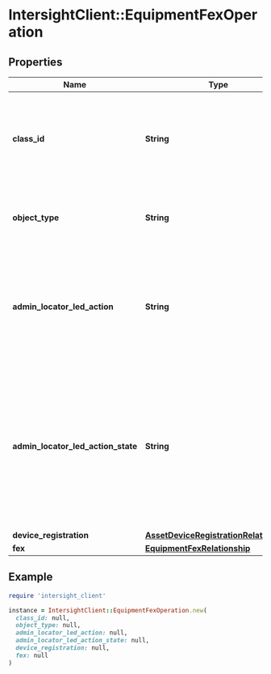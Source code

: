 # IntersightClient::EquipmentFexOperation

## Properties

| Name | Type | Description | Notes |
| ---- | ---- | ----------- | ----- |
| **class_id** | **String** | The fully-qualified name of the instantiated, concrete type. This property is used as a discriminator to identify the type of the payload when marshaling and unmarshaling data. | [default to &#39;equipment.FexOperation&#39;] |
| **object_type** | **String** | The fully-qualified name of the instantiated, concrete type. The value should be the same as the &#39;ClassId&#39; property. | [default to &#39;equipment.FexOperation&#39;] |
| **admin_locator_led_action** | **String** | Action performed on the locator LED for a FEX. * &#x60;None&#x60; - No operation action for the Locator Led of an equipment. * &#x60;TurnOn&#x60; - Turn on the Locator Led of an equipment. * &#x60;TurnOff&#x60; - Turn off the Locator Led of an equipment. | [optional][default to &#39;None&#39;] |
| **admin_locator_led_action_state** | **String** | Defines status of action performed on AdminLocatorLedState. * &#x60;None&#x60; - Nil value when no action has been triggered by the user. * &#x60;Applied&#x60; - User configured settings are in applied state. * &#x60;Applying&#x60; - User settings are being applied on the target server. * &#x60;Failed&#x60; - User configured settings could not be applied. | [optional][default to &#39;None&#39;] |
| **device_registration** | [**AssetDeviceRegistrationRelationship**](AssetDeviceRegistrationRelationship.md) |  | [optional] |
| **fex** | [**EquipmentFexRelationship**](EquipmentFexRelationship.md) |  | [optional] |

## Example

```ruby
require 'intersight_client'

instance = IntersightClient::EquipmentFexOperation.new(
  class_id: null,
  object_type: null,
  admin_locator_led_action: null,
  admin_locator_led_action_state: null,
  device_registration: null,
  fex: null
)
```

